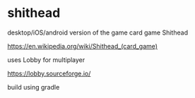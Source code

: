 # shithead

desktop/iOS/android version of the game card game Shithead

https://en.wikipedia.org/wiki/Shithead_(card_game)

uses Lobby for multiplayer

https://lobby.sourceforge.io/

build using gradle
